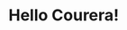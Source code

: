 <!DOCTYPE html>
<html>
<head>
	<meta charset="utf-8">
	<meta name="viewport" content="width=device-width, initial-scale=1">
	<title>Hello coursera!</title>
</head>
<body>
<h1>Hello Courera!</h1>
</body>
</html>